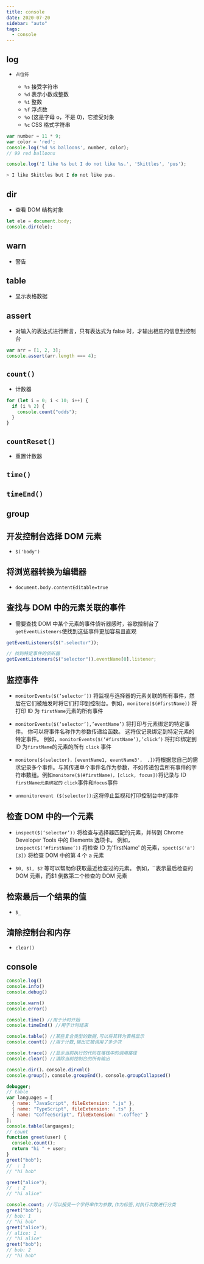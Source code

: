 ```yaml
---
title: console
date: 2020-07-20
sidebar: "auto"
tags:
  - console
---
```


## log

- `占位符`

  - `%s` 接受字符串
  - `%d` 表示小数或整数
  - `%i` 整数
  - `%f` 浮点数
  - `%o` (这是字母 o，不是 0)，它接受对象
  - `%c` CSS 格式字符串

<CodeBlock>

```js
var number = 11 * 9;
var color = 'red';
console.log('%d %s balloons', number, color);
// 99 red balloons

console.log('I like %s but I do not like %s.', 'Skittles', 'pus');

> I like Skittles but I do not like pus.
```

</CodeBlock>

## dir

- 查看 DOM 结构对象

<CodeBlock>

```js
let ele = document.body;
console.dir(ele);
```

</CodeBlock>

## warn

- 警告

## table

- 显示表格数据

## assert

- 对输入的表达式进行断言，只有表达式为 false 时，才输出相应的信息到控制台

<CodeBlock>

```js
var arr = [1, 2, 3];
console.assert(arr.length === 4);
```

</CodeBlock>

## `count()`

- 计数器

<CodeBlock>

```js
for (let i = 0; i < 10; i++) {
  if (i % 2) {
    console.count("odds");
  }
}
```

</CodeBlock>

## `countReset()`

- 重置计数器

## `time()`

## `timeEnd()`

## group

## 开发控制台选择 DOM 元素

- `$('body')`

## 将浏览器转换为编辑器

- `document.body.contentEditable=true`

## 查找与 DOM 中的元素关联的事件

- 需要查找 DOM 中某个元素的事件侦听器感时，谷歌控制台了 `getEventListeners`使找到这些事件更加容易且直观

<CodeBlock>

```js
getEventListeners($(".selector"));

// 找到特定事件的侦听器
getEventListeners($("selector")).eventName[0].listener;
```

</CodeBlock>

## 监控事件

- `monitorEvents($(‘selector’))` 将监视与选择器的元素关联的所有事件，然后在它们被触发时将它们打印到控制台。例如，`monitore($(#firstName))` 将打印 ID 为 `firstName`元素的所有事件

- `monitorEvents($(‘selector’),’eventName’)` 将打印与元素绑定的特定事件。 你可以将事件名称作为参数传递给函数。 这将仅记录绑定到特定元素的特定事件。 例如，`monitorEvents($(‘#firstName’),’click’)` 将打印绑定到 ID 为`firstName`的元素的所有 `click` 事件

- `monitore($(selector)，[eventName1, eventName3'， .])`将根据您自己的需求记录多个事件。与其传递单个事件名作为参数，不如传递包含所有事件的字符串数组。例如`monitore($(#firstName)，[click, focus])`将记录与 ID `firstName元素绑定的` `click`事件和`focus`事件

- `unmonitorevent ($(selector))`:这将停止监视和打印控制台中的事件

## 检查 DOM 中的一个元素

- `inspect($(‘selector’))` 将检查与选择器匹配的元素，并转到 Chrome Developer Tools 中的 Elements 选项卡。 例如， `inspect($(‘#firstName’))` 将检查 ID 为'firstName' 的元素，`spect($('a')[3])` 将检查 DOM 中的第 4 个 a 元素

- `$0, $1, $2` 等可以帮助你获取最近检查过的元素。 例如，``表示最后检查的 DOM 元素，而\$1 倒数第二个检查的 DOM 元素

## 检索最后一个结果的值

- `$_`

## 清除控制台和内存

- `clear()`

## console

<CodeBlock>

```js
console.log()
console.info()
console.debug()

console.warn()
console.error()

console.time() //用于计时开始
console.timeEnd() //用于计时结束

console.table() //某些复合类型的数据,可以将其转为表格显示
console.count() //用于计数,输出它被调用了多少次

console.trace() //显示当前执行的代码在堆栈中的调用路径
console.clear() //清除当前控制台的所有输出

console.dir()，console.dirxml()
console.group()，console.groupEnd()，console.groupCollapsed()
```

</CodeBlock>

<CodeBlock title="示例 >>">

```js
debugger;
// table
var languages = [
  { name: "JavaScript", fileExtension: ".js" },
  { name: "TypeScript", fileExtension: ".ts" },
  { name: "CoffeeScript", fileExtension: ".coffee" }
];
console.table(languages);
// count
function greet(user) {
  console.count();
  return "hi " + user;
}
greet("bob");
//  : 1
// "hi bob"

greet("alice");
//  : 2
// "hi alice"

console.count; //可以接受一个字符串作为参数,作为标签,对执行次数进行分类
greet("bob");
// bob: 1
// "hi bob"
greet("alice");
// alice: 1
// "hi alice"
greet("bob");
// bob: 2
// "hi bob"
```

</CodeBlock>

